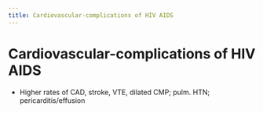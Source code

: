 ```yaml
---
title: Cardiovascular-complications of HIV AIDS
---
```

# Cardiovascular-complications of HIV AIDS
* Higher rates of CAD, stroke, VTE, dilated CMP; pulm. HTN; pericarditis/effusion
